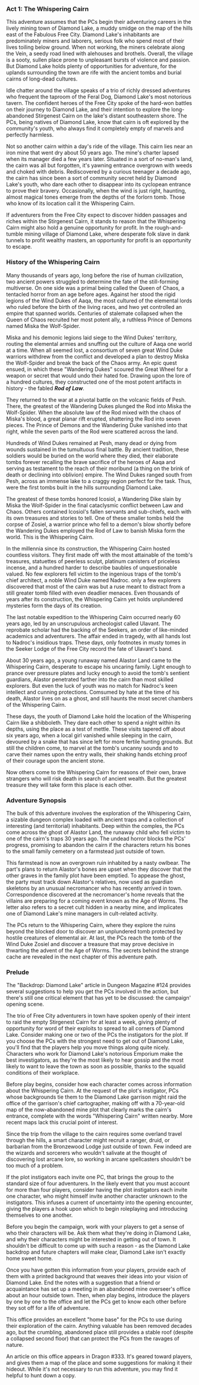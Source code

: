 ### Act 1: The Whispering Cairn
This adventure assumes that the PCs begin their adventuring careers in the lively mining town of Diamond Lake, a muddy smidge on the map of the hills east of the Fabulous Free City. Diamond Lake's inhabitants are predominately miners and laborers, serious folk who spend most of their lives toiling below ground. When not working, the miners celebrate along the Vein, a seedy road lined with alehouses and brothels. Overall, the village is a sooty, sullen place prone to unpleasant bursts of violence and passion. But Diamond Lake holds plenty of opportunities for adventure, for the uplands surrounding the town are rife with the ancient tombs and burial cairns of long-dead cultures.

Idle chatter around the village speaks of a trio of richly dressed adventures who frequent the taproom of the Feral Dog, Diamond Lake's most notorious tavern. The confident heroes of the Free City spoke of the hard-won battles on their journey to Diamond Lake, and their intention to explore the long-abandoned Stirgenest Cairn on the lake's distant southeastern shore. The PCs, being natives of Diamond Lake, know that cairn is oft explored by the community's youth, who always find it completely empty of marvels and perfectly harmless.

Not so another cairn within a day's ride of the village. This cairn lies near an iron mine that went dry about 50 years ago. The mine's charter lapsed when its manager died a few years later. Situated in a sort of no-man's land, the cairn was all but forgotten, it's yawning entrance overgrown with weeds and choked with debris. Rediscovered by a curious teenager a decade ago, the cairn has since been a sort of community secret held by Diamond Lake's youth, who dare each other to disappear into its cyclopean entrance to prove their bravery. Occasionally, when the wind is just right, haunting, almost magical tones emerge from the depths of the forlorn tomb. Those who know of its location call it the Whispering Cairn.

If adventurers from the Free City expect to discover hidden passages and riches within the Stirgenest Cairn, it stands to reason that the Whispering Cairn might also hold a genuine opportunity for profit. In the rough-and-tumble mining village of Diamond Lake, where desperate folk slave in dank tunnels to profit wealthy masters, an opportunity for profit is an opportunity to escape.

### History of the Whispering Cairn

Many thousands of years ago, long before the rise of human civilization, two ancient powers struggled to determine the fate of the still-forming multiverse. On one side was a primal being called the Queen of Chaos, a tentacled horror from an age before ages. Against her stood the rigid legions of the Wind Dukes of Aaqa, the most cultured of the elemental lords who ruled before the birth of the living races, and hwo yet controlled an empire that spanned worlds. Centuries of stalemate collapsed when the Queen of Chaos recruited her most potent ally, a ruthless Prince of Demons named Miska the Wolf-Spider.

Miska and his demonic legions laid siege to the Wind Dukes' territory, routing the elemental armies and snuffing out the culture of Aaqa one world at a time. When all seemed lost, a consortium of seven great Wind Duke warriors withdrew from the conflict and developed a plan to destroy Miska the Wolf-Spider and break the back of the Chaos army. An epic quest ensued, in which these "Wandering Dukes" scoured the Great Wheel for a weapon or secret that would undo their hated foe. Drawing upon the lore of a hundred cultures, they constructed one of the most potent artifacts in history - the fabled ***Rod of Law***.

They returned to the war at a pivotal battle on the volcanic fields of Pesh. There, the greatest of the Wandering Dukes plunged the Rod into Miska the Wolf-Spider. When the absolute law of the Rod mixed with the chaos of Miska's blood, a great planar rift erupted, shattering the Rod into seven pieces. The Prince of Demons and the Wandering Duke vanished into that right, while the seven parts of the Rod were scattered across the land.

Hundreds of Wind Dukes remained at Pesh, many dead or dying from wounds sustained in the tumultuous final battle. By ancient tradition, these soldiers would be buried on the world where they died, their elaborate tombs forever recalling the brave sacrifice of the heroes of Aaqa and serving as testament to the reach of their moribund (a thing on the brink of death or declining into oblivion) empire. The Wind Dukes ranged south from Pesh, across an immense lake to a craggy region perfect for the task. Thus, were the first tombs built in the hills surrounding Diamond Lake.

The greatest of these tombs honored Icosiol, a Wandering Dike slain by Miska the Wolf-Spider in the final cataclysmic conflict between Law and Chaos. Others contained Icosiol's fallen servants and sub-chiefs, each with its own treasures and stories to tell. One of these smaller tombs held the corpse of Zosiel, a warrior prince who fell to a demon's blow shortly before the Wandering Dukes employed the Rod of Law to banish Miska form the world. This is the Whispering Cairn.

In the millennia since its construction, the Whispering Cairn hosted countless visitors. They first made off with the most attainable of the tomb's treasures, statuettes of peerless sculpt, platinum canisters of priceless incense, and a hundred harder to describe baubles of unquestionable valued. No few explorers fell victim to the ingenious traps of the tomb's chief architect, a noble Wind Duke named Nadroc. only a few explorers discovered that most of the cairn was but a ruse meant to distract from a still greater tomb filled with even deadlier menaces. Even thousands of years after its construction, the Whispering Cairn yet holds unplundered mysteries form the days of its creation.

The last notable expedition to the Whispering Cairn occurred nearly 60 years ago, led by an unscrupulous archeologist called Ulavant. The reprobate scholar had the backing of the Seekers, an order of like-minded academics and adventurers. The affair ended in tragedy, with all hands lost to Nadroc's insidious traps.  These days, only footnotes in musty tomes in the Seeker Lodge of the Free City record the fate of Ulavant's band.

About 30 years ago, a young runaway named Alastor Land came to the Whispering Cairn, desperate to escape his uncaring family. Light enough to prance over pressure plates and lucky enough to avoid the tomb's sentient guardians, Alastor penetrated farther into the cairn than most skilled explorers. But even the luck of youth was no match for Nadroc's keen intellect and cunning protections. Comsumed by hate at the time of his death, Alastor lives on as a ghost, and still haunts the most secret chambers of the Whispering Cairn.

These days, the youth of Diamond Lake hold the location of the Whispering Cairn like a shibboleth. They dare each other to spend a night within its depths, using the place as a test of mettle. These visits tapered off about six years ago, when a local girl vanished while sleeping in the cairn, devoured by a snake that has since left for more fertile hunting grounds. But still the children come, to marvel at the tomb's uncanny sounds and to carve their names upon the entry walls, their shaking hands etching proof of their courage upon the ancient stone.

Now others come to the Whispering Cairn for reasons of their own, brave strangers who will risk death in search of ancient wealth. But the greatest treasure they will take form this place is each other.

### Adventure Synopsis

The bulk of this adventure involves the exploration of the Whispering Cairn, a sizable dungeon complex loaded with ancient traps and a collection of interesting (and territorial) inhabitants. Deep within the comples, the PCs come across the ghost of Alastor Land, the runaway child who fell victim to one of the cairn's traps 30 years ago. The undead horror blocks the PCs' progress, promising to abandon the cairn if the characters return his bones to the small family cemetery on a farmstead just outside of town.

This farmstead is now an overgrown ruin inhabited by a nasty owlbear. The part's plans to return Alastor's bones are upset when they discover that the other graves in the family plot have been emptied. To appease the ghost, the party must track down Alastor's relatives, now used as guardian skeletons by an unusual necromancer who has recently arrived in town. Correspondence discovered at the necromancer's home reveals that the villains are preparing for a coming event known as the Age of Worms. The letter also refers to a secret cult hidden in a nearby mine, and implicates one of Diamond Lake's mine managers in cult-related activity.

The PCs return to the Whispering Cairn, where they explore the ruins beyond the blocked door to discover an unplundered tomb protected by hostile creatures of elemental air. At last, the PCs reach the tomb of the Wind Duke Zosiel and discover a treasure that may prove decisive in thwarting the advent of the Age of Worms. The secrets behind the strange cache are revealed in the next chapter of this adventure path.

### Prelude

The "Backdrop: Diamond Lake" article in Dungeon Magazine #124 provides several suggestions to help you get the PCs involved in the action, but there's still one critical element that has yet to be discussed: the campaign' opening scene.

The trio of Free City adventurers in town have spoken openly of their intent to raid the empty Stirgenest Cairn for at least a week, giving plenty of opportunity for word of their exploits to spread to all corners of Diamond Lake. Consider making one or two of the PCs the instigators for the plot. If you choose the PCs with the strongest need to get out of Diamond Lake, you'll find that the players help you move things along quite nicely. Characters who work for Diamond Lake's notorious Emporium make the best investigators, as they're the most likely to hear gossip and the most likely to want to leave the town as soon as possible, thanks to the squalid conditions of their workplace.

Before play begins, consider how each character comes across information about the Whispering Cairn. At the request of the plot's instigator, PCs whose backgrounds tie them to the Diamond Lake garrison might raid the office of the garrison's chief cartographer, making off with a 70-year-old map of the now-abandoned mine plot that clearly marks the cairn's entrance, complete with the words "Whispering Cairn" written nearby. More recent maps lack this crucial point of interest.

Since the trip from the village to the cairn requires some overland travel through the hills, a smart character might recruit a ranger, druid, or barbarian from the Bronzewood Lodge just outside of town. Few indeed are the wizards and sorcerers who wouldn't salivate at the thought of discovering lost arcane lore, so working in arcane spellcasters shouldn't be too much of a problem.

If the plot instigators each invite one PC, that brings the group to the standard size of four adventurers. In the likely event that you must account for more than four players, consider having the plot instigators each invite one character, who might himself invite another character unknown to the instigators. This infuses a current of uncertainty into the opening encounter, giving the players a hook upon which to begin roleplaying and introducing themselves to one another.

Before you begin the campaign, work with your players to get a sense of who their characters will be. Ask them what they're doing in Diamond Lake, and why their characters might be interested in getting out of town. It shouldn't be difficult to come up with such a reason - as the Diamond Lake backdrop and future chapters will make clear, Diamond Lake isn't exactly home sweet home.

Once you have gotten this information from your players, provide each of them with a printed background that weaves their ideas into your vision of Diamond Lake. End the notes with a suggestion that a friend or acquaintance has set up a meeting in an abandoned mine overseer's office about an hour outside town. Then, when play begins, introduce the players by one by one to the office and let the PCs get to know each other before they sot off for a life of adventure.

This office provides an excellent "home base" for the PCs to use during their exploration of the cairn. Anything valuable has been removed decades ago, but the crumbling, abandoned place still provides a stable roof (despite a collapsed second floor) that can protect the PCs from the ravages of nature.

An article on this office appears in Dragon #333. It's geared toward players, and gives them a map of the place and some suggestions for making it their hideout. While it's not necessary to run this adventure, you may find it helpful to hunt down a copy.